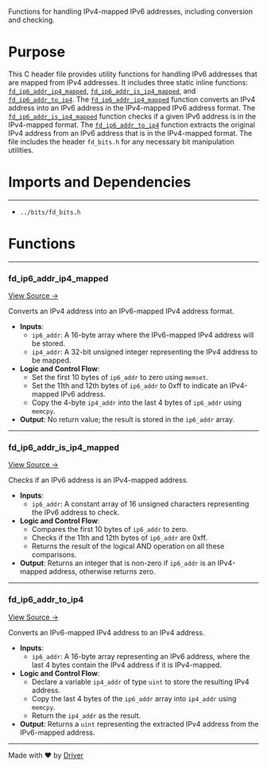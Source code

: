 <!--------------------------------------------------------------------------------->
<!-- IMPORTANT: This file is auto-generated by Driver (https://driver.ai). -------->
<!-- Manual edits may be overwritten on future commits. --------------------------->
<!--------------------------------------------------------------------------------->

Functions for handling IPv4-mapped IPv6 addresses, including conversion and checking.

# Purpose
This C header file provides utility functions for handling IPv6 addresses that are mapped from IPv4 addresses. It includes three static inline functions: [`fd_ip6_addr_ip4_mapped`](<#fd_ip6_addr_ip4_mapped>), [`fd_ip6_addr_is_ip4_mapped`](<#fd_ip6_addr_is_ip4_mapped>), and [`fd_ip6_addr_to_ip4`](<#fd_ip6_addr_to_ip4>). The [`fd_ip6_addr_ip4_mapped`](<#fd_ip6_addr_ip4_mapped>) function converts an IPv4 address into an IPv6 address in the IPv4-mapped IPv6 address format. The [`fd_ip6_addr_is_ip4_mapped`](<#fd_ip6_addr_is_ip4_mapped>) function checks if a given IPv6 address is in the IPv4-mapped format. The [`fd_ip6_addr_to_ip4`](<#fd_ip6_addr_to_ip4>) function extracts the original IPv4 address from an IPv6 address that is in the IPv4-mapped format. The file includes the header `fd_bits.h` for any necessary bit manipulation utilities.
# Imports and Dependencies

---
- `../bits/fd_bits.h`


# Functions

---
### fd\_ip6\_addr\_ip4\_mapped<!-- {{#callable:fd_ip6_addr_ip4_mapped}} -->
[View Source →](<../../../../../src/util/net/fd_ip6.h#L6>)

Converts an IPv4 address into an IPv6-mapped IPv4 address format.
- **Inputs**:
    - `ip6_addr`: A 16-byte array where the IPv6-mapped IPv4 address will be stored.
    - `ip4_addr`: A 32-bit unsigned integer representing the IPv4 address to be mapped.
- **Logic and Control Flow**:
    - Set the first 10 bytes of `ip6_addr` to zero using `memset`.
    - Set the 11th and 12th bytes of `ip6_addr` to 0xff to indicate an IPv4-mapped IPv6 address.
    - Copy the 4-byte `ip4_addr` into the last 4 bytes of `ip6_addr` using `memcpy`.
- **Output**: No return value; the result is stored in the `ip6_addr` array.


---
### fd\_ip6\_addr\_is\_ip4\_mapped<!-- {{#callable:fd_ip6_addr_is_ip4_mapped}} -->
[View Source →](<../../../../../src/util/net/fd_ip6.h#L15>)

Checks if an IPv6 address is an IPv4-mapped address.
- **Inputs**:
    - `ip6_addr`: A constant array of 16 unsigned characters representing the IPv6 address to check.
- **Logic and Control Flow**:
    - Compares the first 10 bytes of `ip6_addr` to zero.
    - Checks if the 11th and 12th bytes of `ip6_addr` are 0xff.
    - Returns the result of the logical AND operation on all these comparisons.
- **Output**: Returns an integer that is non-zero if `ip6_addr` is an IPv4-mapped address, otherwise returns zero.


---
### fd\_ip6\_addr\_to\_ip4<!-- {{#callable:fd_ip6_addr_to_ip4}} -->
[View Source →](<../../../../../src/util/net/fd_ip6.h#L27>)

Converts an IPv6-mapped IPv4 address to an IPv4 address.
- **Inputs**:
    - `ip6_addr`: A 16-byte array representing an IPv6 address, where the last 4 bytes contain the IPv4 address if it is IPv4-mapped.
- **Logic and Control Flow**:
    - Declare a variable `ip4_addr` of type `uint` to store the resulting IPv4 address.
    - Copy the last 4 bytes of the `ip6_addr` array into `ip4_addr` using `memcpy`.
    - Return the `ip4_addr` as the result.
- **Output**: Returns a `uint` representing the extracted IPv4 address from the IPv6-mapped address.



---
Made with ❤️ by [Driver](https://www.driver.ai/)
